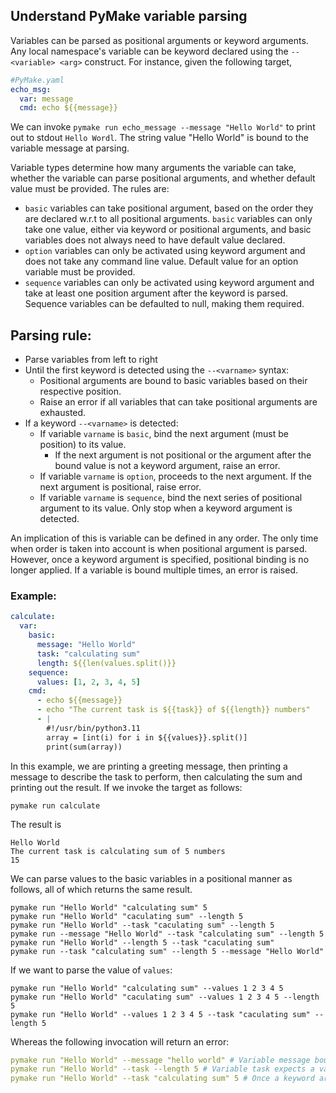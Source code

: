 ## Understand PyMake variable parsing 

Variables can be parsed as positional arguments or keyword arguments. Any local namespace's variable can be keyword declared 
using the `--<variable> <arg>` construct. For instance, given the following target, 

```yaml
#PyMake.yaml
echo_msg:
  var: message
  cmd: echo ${{message}}
```
We can invoke `pymake run echo_message --message "Hello World"` to print out to stdout `Hello Wordl`. The string value 
"Hello World" is bound to the variable message at parsing. 

Variable types determine how many arguments the variable can take, whether the variable can parse positional arguments, and 
whether default value must be provided. The rules are: 

- `basic` variables can take positional argument, based on the order they are declared w.r.t to all positional arguments. 
`basic` variables can only take one value, either via keyword or positional arguments, and basic variables does not always
need to have default value declared. 
- `option` variables can only be activated using keyword argument and does not take any command line value. Default value for 
an option variable must be provided. 
- `sequence` variables can only be activated using keyword argument and take at least one position argument after the keyword 
is parsed. Sequence variables can be defaulted to null, making them required. 

## Parsing rule:

- Parse variables from left to right
- Until the first keyword is detected using the `--<varname>` syntax:
  - Positional arguments are bound to basic variables based on their respective position.
  - Raise an error if all variables that can take positional arguments are exhausted.
- If a keyword `--<varname>` is detected:
  - If variable `varname` is `basic`, bind the next argument (must be position) to its value.
    - If the next argument is not positional or the argument after the bound value is not a keyword argument, raise an error.
  - If variable `varname` is `option`, proceeds to the next argument. If the next argument is positional, raise error.
  - If variable `varname` is `sequence`, bind the next series of positional argument to its value. Only stop when a keyword argument 
  is detected. 

An implication of this is variable can be defined in any order. The only time when order is taken into account is when 
positional argument is parsed. However, once a keyword argument is specified, positional binding is no longer applied. 
If a variable is bound multiple times, an error is raised. 

### Example:

```yaml
calculate:
  var:
    basic:
      message: "Hello World"
      task: "calculating sum"
      length: ${{len(values.split()}}
    sequence:
      values: [1, 2, 3, 4, 5]
    cmd:
      - echo ${{message}}
      - echo "The current task is ${{task}} of ${{length}} numbers"
      - |
        #!/usr/bin/python3.11
        array = [int(i) for i in ${{values}}.split()]
        print(sum(array))
```

In this example, we are printing a greeting message, then printing a message to describe the task to perform, then calculating 
the sum and printing out the result. If we invoke the target as follows: 

```commandline
pymake run calculate
```
The result is 
```commandline
Hello World
The current task is calculating sum of 5 numbers
15
```

We can parse values to the basic variables in a positional manner as follows, all of which returns the same result.

```commandline
pymake run "Hello World" "calculating sum" 5
pymake run "Hello World" "caculating sum" --length 5
pymake run "Hello World" --task "caculating sum" --length 5
pymake run --message "Hello World" --task "calculating sum" --length 5 
pymake run "Hello World" --length 5 --task "caculating sum"
pymake run --task "calculating sum" --length 5 --message "Hello World" 
```

If we want to parse the value of `values`:

```commandline
pymake run "Hello World" "calculating sum" --values 1 2 3 4 5
pymake run "Hello World" "caculating sum" --values 1 2 3 4 5 --length 5
pymake run "Hello World" --values 1 2 3 4 5 --task "caculating sum" --length 5
```

Whereas the following invocation will return an error: 
```yaml
pymake run "Hello World" --message "hello world" # Variable message bound multiple times
pymake run "Hello World" --task --length 5 # Variable task expects a value which is not provided
pymake run "Hello World" --task "calculating sum" 5 # Once a keyword argument is specified, basic variable can no longer be parsed as positional 
```
